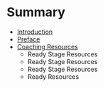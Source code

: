 # Summary

* [Introduction](README.md)
* [Preface](preface.md)
* [Coaching Resources](coaching_resources.md)
   * Ready Stage Resources
   * Ready Stage Resources
   * Ready Stage Resources
   * Ready Resources

